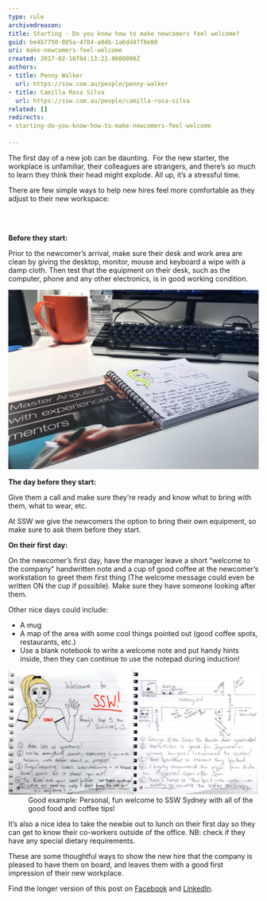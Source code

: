```yaml
---
type: rule
archivedreason: 
title: Starting - Do you know how to make newcomers feel welcome?
guid: be4b7750-805a-4704-a04b-1a6dd47f8e80
uri: make-newcomers-feel-welcome
created: 2017-02-16T04:13:21.0000000Z
authors:
- title: Penny Walker
  url: https://ssw.com.au/people/penny-walker
- title: Camilla Rosa Silva
  url: https://ssw.com.au/people/camilla-rosa-silva
related: []
redirects:
- starting-do-you-know-how-to-make-newcomers-feel-welcome

---
```



<p>​​​​The first day of a new job can be daunting.  For the new starter, the workplace is unfamiliar, their colleagues are strangers, and there’s so much to learn they think their head might explode. All up, it’s a stressful time.<br></p><p>There are few simple ways to help new hires feel more comfortable as they adjust to their new workspace: ​</p>
<br><excerpt class='endintro'></excerpt><br>
<p>
   <strong> Before they start:</strong><br></p><p>Prior to the newcomer’s arrival, make sure their desk and work area are clean by giving the desktop, monitor, mouse and keyboard a wipe with a damp cloth. Then test that the equipment on their desk, such as the computer, phone and any other electronics, is in good working condition.<br></p><dl class="image"><dt><img src="Welcome-Shot.jpg" alt="Welcome-Shot.jpg" style="width:800px;" />​</dt></dl><p>​​<strong>The day before they start:</strong></p><p>Give them a call and make sure they're ready and know what to bring with them, what to wear, etc. 
   <br></p><p>At SSW we give the newcomers the option to bring their own equipment, so make sure to ask them before they start.<br></p><p>
   <strong>On their first day:</strong></p><p>On the newcomer’s first day, have the manager leave a short “welcome to the company” handwritten note and a cup of good coffee at the newcomer’s workstation to greet them first thing (The welcome message could even be written ON the cup if possible). Make sure they have someone looking after them.<br></p><p>Other nice days ​could include: 
   <br></p><ul><li>A mug<br></li><li>A map of the area with some cool things pointed out (good coffee spots, restaurants, etc.)<br></li><li>Use a blank notebook to write a welcome note and put handy hints inside, then they can continue to use the notepad during induction!<br></li></ul>
<dl class="goodImage">
<dt><img src="Penny Welcome Pic.jpg" alt="Penny Welcome Pic.jpg" style="width:800px;" /></dt><dd>Good example: Personal, fun welcome to SSW Sydney with all of the good food and coffee tips​!</dd></dl><p>It’s also a nice idea to take the newbie out to lunch on their first day so they can get to know their co-workers outside of the office. NB: check if they have any special dietary requirements.</p><p>These are some thoughtful ways to show the new hire that the company is pleased to have them on board, and leaves them with a good first impression of their new workplace. 
   <br></p><p></p><div class="ms-rtestate-read ms-rte-wpbox"><div class="ms-rtestate-notify  ms-rtestate-read f8e7bde6-6b33-460d-ae76-8feeb1ead37b" id="div_f8e7bde6-6b33-460d-ae76-8feeb1ead37b" unselectable="on"></div><div id="vid_f8e7bde6-6b33-460d-ae76-8feeb1ead37b" unselectable="on" style="display:none;"></div></div><p>Find the longer version of this post on <a href="https://www.facebook.com/SSW.page/photos/pb.120920301257947.-2207520000.1569264924./3020784747938140/?type=1&theater">Facebook</a> and 
   <a href="https://www.linkedin.com/posts/ssw_the-1st-day-of-a-new-job-can-be-daunting-activity-6581822083670642688-DFTl">LinkedIn​</a>.<br></p>


